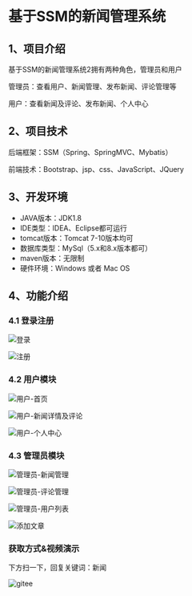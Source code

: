 # 基于SSM的新闻管理系统



## 1、项目介绍

基于SSM的新闻管理系统2拥有两种角色，管理员和用户

管理员：查看用户、新闻管理、发布新闻、评论管理等

用户：查看新闻及评论、发布新闻、个人中心


## 2、项目技术

后端框架：SSM（Spring、SpringMVC、Mybatis）

前端技术：Bootstrap、jsp、css、JavaScript、JQuery

## 3、开发环境

- JAVA版本：JDK1.8
- IDE类型：IDEA、Eclipse都可运行
- tomcat版本：Tomcat 7-10版本均可
- 数据库类型：MySql（5.x和8.x版本都可） 
- maven版本：无限制
- 硬件环境：Windows 或者 Mac OS


## 4、功能介绍

### 4.1 登录注册

![登录](https://project-images-1256969109.cos.ap-chongqing.myqcloud.com/Typora-Images/202208092250759.jpg)

![注册](https://project-images-1256969109.cos.ap-chongqing.myqcloud.com/Typora-Images/202208092250640.jpg)

### 4.2 用户模块

![用户-首页](https://project-images-1256969109.cos.ap-chongqing.myqcloud.com/Typora-Images/202208092250001.jpg)

![用户-新闻详情及评论](https://project-images-1256969109.cos.ap-chongqing.myqcloud.com/Typora-Images/202208092250463.jpg)

![用户-个人中心](https://project-images-1256969109.cos.ap-chongqing.myqcloud.com/Typora-Images/202208092250618.jpg)

### 4.3 管理员模块

![管理员-新闻管理](https://project-images-1256969109.cos.ap-chongqing.myqcloud.com/Typora-Images/202208092250823.jpg)

![管理员-评论管理](https://project-images-1256969109.cos.ap-chongqing.myqcloud.com/Typora-Images/202208092250393.jpg)

![管理员-用户列表](https://project-images-1256969109.cos.ap-chongqing.myqcloud.com/Typora-Images/202208092250403.jpg)

![添加文章](https://project-images-1256969109.cos.ap-chongqing.myqcloud.com/Typora-Images/202208092250832.jpg)
### 获取方式&视频演示

下方扫一下，回复关键词：新闻

![gitee](https://project-images-1256969109.cos.ap-chongqing.myqcloud.com/Typora-Images/202309291447341.png)
